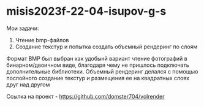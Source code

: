 # misis2023f-22-04-isupov-g-s
Мои задачи:
1. Чтение bmp-файлов
2. Создание текстур и попытка создать объемный рендеринг по слоям

Формат BMP был выбран как удобынй вариант чтение фотографий в бинарном/двоичном виде, благодаря чему не пришлось подключать дополнительные библиотеки.
Объемный рендеринг делался с помощью послойного создание текстур и размещения ее на квадратных слоях друг над другом

Ссылка на проект - https://github.com/domster704/volrender

